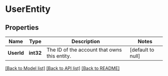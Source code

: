 # UserEntity

## Properties
Name | Type | Description | Notes
------------ | ------------- | ------------- | -------------
**UserId** | **int32** | The ID of the account that owns this entity. | [default to null]

[[Back to Model list]](../README.md#documentation-for-models) [[Back to API list]](../README.md#documentation-for-api-endpoints) [[Back to README]](../README.md)


